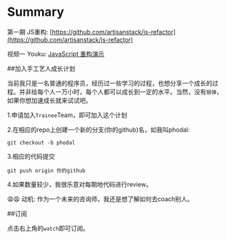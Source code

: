 # Summary

第一期 JS重构: [https://github.com/artisanstack/js-refactor](https://github.com/artisanstack/js-refactor)

视频一 Youku: [JavaScript 重构演示](http://v.youku.com/v_show/id_XMTI2NjY1MzUwNA==.html)

##加入手工艺人成长计划

当前我只是一名普通的程序员，经历过一些学习的过程，也想分享一个成长的过程。并非给每个人一万小时，每个人都可以成长到一定的水平。当然，没有``银弹``，如果你想加速成长就来试试吧。

1.申请加入``Trainee``Team，即可加入这个计划

2.在相应的repo上创建一个新的分支(你的github)名，如我叫phodal:

    git checkout -b phodal
    
3.相应的代码提交
    
    git push origin 你的github
    
4.如果数量较少，我很乐意对每期地代码进行review。    

:weary::weary: 动机: 作为一个未来的咨询师，我还是想了解如何去coach别人。

##订阅 

点击右上角的``watch``即可订阅。
